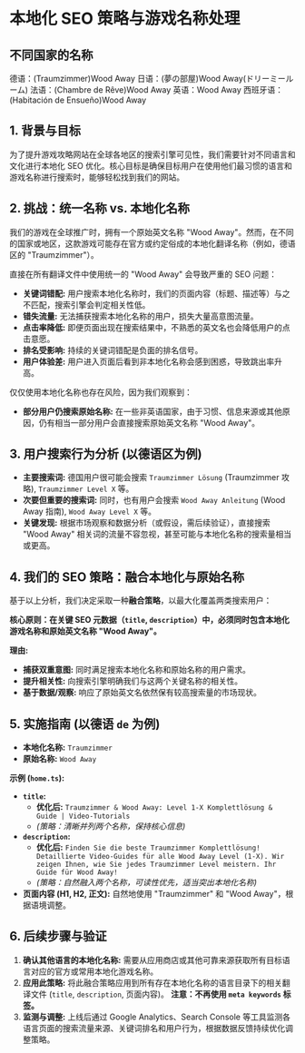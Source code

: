 # 本地化 SEO 策略与游戏名称处理

## 不同国家的名称

德语：(Traumzimmer)Wood Away
日语：(夢の部屋)Wood Away(ドリーミールーム)
法语：(Chambre de Rêve)Wood Away
英语：Wood Away
西班牙语：(Habitación de Ensueño)Wood Away

## 1. 背景与目标

为了提升游戏攻略网站在全球各地区的搜索引擎可见性，我们需要针对不同语言和文化进行本地化 SEO 优化。核心目标是确保目标用户在使用他们最习惯的语言和游戏名称进行搜索时，能够轻松找到我们的网站。

## 2. 挑战：统一名称 vs. 本地化名称

我们的游戏在全球推广时，拥有一个原始英文名称 "Wood Away"。然而，在不同的国家或地区，这款游戏可能存在官方或约定俗成的本地化翻译名称（例如，德语区的 "Traumzimmer"）。

直接在所有翻译文件中使用统一的 "Wood Away" 会导致严重的 SEO 问题：

- **关键词错配:** 用户搜索本地化名称时，我们的页面内容（标题、描述等）与之不匹配，搜索引擎会判定相关性低。
- **错失流量:** 无法捕获搜索本地化名称的用户，损失大量高意图流量。
- **点击率降低:** 即便页面出现在搜索结果中，不熟悉的英文名也会降低用户的点击意愿。
- **排名受影响:** 持续的关键词错配是负面的排名信号。
- **用户体验差:** 用户进入页面后看到非本地化名称会感到困惑，导致跳出率升高。

仅仅使用本地化名称也存在风险，因为我们观察到：

- **部分用户仍搜索原始名称:** 在一些非英语国家，由于习惯、信息来源或其他原因，仍有相当一部分用户会直接搜索原始英文名称 "Wood Away"。

## 3. 用户搜索行为分析 (以德语区为例)

- **主要搜索词:** 德国用户很可能会搜索 `Traumzimmer Lösung` (Traumzimmer 攻略), `Traumzimmer Level X` 等。
- **次要但重要的搜索词:** 同时，也有用户会搜索 `Wood Away Anleitung` (Wood Away 指南), `Wood Away Level X` 等。
- **关键发现:** 根据市场观察和数据分析（或假设，需后续验证），直接搜索 "Wood Away" 相关词的流量不容忽视，甚至可能与本地化名称的搜索量相当或更高。

## 4. 我们的 SEO 策略：融合本地化与原始名称

基于以上分析，我们决定采取一种**融合策略**，以最大化覆盖两类搜索用户：

**核心原则：在关键 SEO 元数据（`title`, `description`）中，必须同时包含本地化游戏名称和原始英文名称 "Wood Away"。**

**理由:**

- **捕获双重意图:** 同时满足搜索本地化名称和原始名称的用户需求。
- **提升相关性:** 向搜索引擎明确我们与这两个关键名称的相关性。
- **基于数据/观察:** 响应了原始英文名依然保有较高搜索量的市场现状。

## 5. 实施指南 (以德语 `de` 为例)

- **本地化名称:** `Traumzimmer`
- **原始名称:** `Wood Away`

**示例 (`home.ts`):**

- **`title`:**
  - **优化后:** `Traumzimmer & Wood Away: Level 1-X Komplettlösung & Guide | Video-Tutorials`
  - _(策略：清晰并列两个名称，保持核心信息)_
- **`description`:**
  - **优化后:** `Finden Sie die beste Traumzimmer Komplettlösung! Detaillierte Video-Guides für alle Wood Away Level (1-X). Wir zeigen Ihnen, wie Sie jedes Traumzimmer Level meistern. Ihr Guide für Wood Away!`
  - _(策略：自然融入两个名称，可读性优先，适当突出本地化名称)_
- **页面内容 (H1, H2, 正文):** 自然地使用 "Traumzimmer" 和 "Wood Away"，根据语境调整。

## 6. 后续步骤与验证

1.  **确认其他语言的本地化名称:** 需要从应用商店或其他可靠来源获取所有目标语言对应的官方或常用本地化游戏名称。
2.  **应用此策略:** 将此融合策略应用到所有存在本地化名称的语言目录下的相关翻译文件 (`title`, `description`, 页面内容)。 **注意：不再使用 `meta keywords` 标签。**
3.  **监测与调整:** 上线后通过 Google Analytics、Search Console 等工具监测各语言页面的搜索流量来源、关键词排名和用户行为，根据数据反馈持续优化调整策略。
